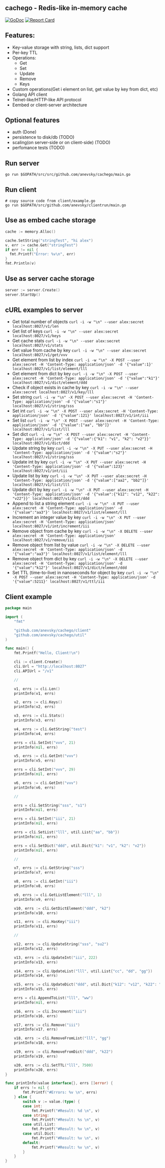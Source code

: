 ## cachego - Redis-like in-memory cache

[![GoDoc](https://godoc.org/github.com/anevsky/cachego?status.svg)](https://godoc.org/github.com/anevsky/cachego)
[![Report Card](https://goreportcard.com/badge/github.com/anevsky/cachego)](https://goreportcard.com/report/github.com/anevsky/cachego)

## Features:
- Key-value storage with string, lists, dict support
- Per-key TTL
- Operations:
  - Get
  - Set
  - Update
  - Remove
  - Keys
- Custom operations(Get i element on list, get value by key from dict, etc)
- Golang API client
- Telnet-like/HTTP-like API protocol
- Eembed or client-server architecture

## Optional features
- auth (Done)
- persistence to disk/db (TODO)
- scaling(on server-side or on client-side) (TODO)
- perfomance tests (TODO)

## Run server

    go run $GOPATH/src/src/github.com/anevsky/cachego/main.go

## Run client

    # copy source code from client/example.go
    go run $GOPATH/src/github.com/anevsky/clientrun/main.go

## Use as embed cache storage

```Go
cache := memory.Alloc()

cache.SetString("stringTest", "hi alex")
v, err := cache.Get("stringTest")
if err != nil {
  fmt.Printf("Error: %v\n", err)
}
fmt.Println(v)
```

## Use as server cache storage

```Go
server := server.Create()
server.StartUp()
```

## cURL examples to server

* Get total number of objects `curl -i -w "\n" --user alex:secret localhost:8027/v1/len`
* Get list of keys `curl -i -w "\n" --user alex:secret localhost:8027/v1/keys`
* Get cache stats `curl -i -w "\n" --user alex:secret localhost:8027/v1/stats`
* Get value from cache by key `curl -i -w "\n" --user alex:secret localhost:8027/v1/get/vvv`
* Get element from list by index `curl -i -w "\n" -X POST --user alex:secret -H 'Content-Type: application/json' -d '{"value":1}' localhost:8027/v1/list/element/lll`
* Get element from dict by key `curl -i -w "\n" -X POST --user alex:secret -H 'Content-Type: application/json' -d '{"value":"k1"}' localhost:8027/v1/dict/element/ddd`
* Check if object exists in cache by key `curl -i -w "\n" --user alex:secret localhost:8027/v1/key/lll`
* Set string `curl -i -w "\n" -X POST --user alex:secret -H 'Content-Type: application/json' -d '{"value":"s1"}' localhost:8027/v1/string/sss`
* Set int `curl -i -w "\n" -X POST --user alex:secret -H 'Content-Type: application/json' -d '{"value":121}' localhost:8027/v1/int/iii`
* Set list `curl -i -w "\n" -X POST --user alex:secret -H 'Content-Type: application/json' -d '{"value":["aa", "bb"]}' localhost:8027/v1/list/lll`
* Set dict `curl -i -w "\n" -X POST --user alex:secret -H 'Content-Type: application/json' -d '{"value":{"k1": "v1", "k2": "v2"}}' localhost:8027/v1/dict/ddd`
* Update string by key `curl -i -w "\n" -X PUT --user alex:secret -H 'Content-Type: application/json' -d '{"value":"s2"}' localhost:8027/v1/string/sss`
* Update int by key `curl -i -w "\n" -X PUT --user alex:secret -H 'Content-Type: application/json' -d '{"value":123}' localhost:8027/v1/int/iii`
* Update list by key `curl -i -w "\n" -X PUT --user alex:secret -H 'Content-Type: application/json' -d '{"value":["aa2", "bb2"]}' localhost:8027/v1/list/lll`
* Update dict by key `curl -i -w "\n" -X PUT --user alex:secret -H 'Content-Type: application/json' -d '{"value":{"k12": "v12", "k22": "v22"}}' localhost:8027/v1/dict/ddd`
* Append to list a string element `curl -i -w "\n" -X PUT --user alex:secret -H 'Content-Type: application/json' -d '{"value":"aa3"}' localhost:8027/v1/list/element/lll`
* Increment an integer value by key `curl -i -w "\n" -X PUT --user alex:secret -H 'Content-Type: application/json'  localhost:8027/v1/int/increment/iii`
* Remove object from cache by key `curl -i -w "\n" -X DELETE --user alex:secret -H 'Content-Type: application/json'  localhost:8027/v1/remove/iii`
* Remove object from list by value `curl -i -w "\n" -X DELETE --user alex:secret -H 'Content-Type: application/json' -d '{"value":"aa3"}' localhost:8027/v1/list/element/lll`
* Remove object from dict by key `curl -i -w "\n" -X DELETE --user alex:secret -H 'Content-Type: application/json' -d '{"value":"k12"}' localhost:8027/v1/dict/element/ddd`
* Set TTL (time-to-live) in nanoseconds for object by key `curl -i -w "\n" -X POST --user alex:secret -H 'Content-Type: application/json' -d '{"value":5211}' localhost:8027/v1/ttl/iii`

## Client example

```Go
package main

import (
	"fmt"

	"github.com/anevsky/cachego/client"
	"github.com/anevsky/cachego/util"
)

func main() {
	fmt.Printf("Hello, Client!\n")

	cli := client.Create()
	cli.Url = "http://localhost:8027"
	cli.APIUrl = "/v1"

	//

	v1, errs := cli.Len()
	printInfo(v1, errs)

	v2, errs := cli.Keys()
	printInfo(v2, errs)

	v3, errs := cli.Stats()
	printInfo(v3, errs)

	v4, errs := cli.GetString("test")
	printInfo(v4, errs)

	errs = cli.SetInt("vvv", 21)
	printInfo(nil, errs)

	v5, errs := cli.GetInt("vvv")
	printInfo(v5, errs)

	errs = cli.SetInt("vvv", 29)
	printInfo(nil, errs)

	v6, errs := cli.GetInt("vvv")
	printInfo(v6, errs)

	//

	errs = cli.SetString("sss", "s1")
	printInfo(nil, errs)

	errs = cli.SetInt("iii", 21)
	printInfo(nil, errs)

	errs = cli.SetList("lll", util.List{"aa", "bb"})
	printInfo(nil, errs)

	errs = cli.SetDict("ddd", util.Dict{"k1": "v1", "k2": "v2"})
	printInfo(nil, errs)

	//

	v7, errs := cli.GetString("sss")
	printInfo(v7, errs)

	v8, errs := cli.GetInt("iii")
	printInfo(v8, errs)

	v9, errs := cli.GetListElement("lll", 1)
	printInfo(v9, errs)

	v10, errs := cli.GetDictElement("ddd", "k2")
	printInfo(v10, errs)

	v11, errs := cli.HasKey("iii")
	printInfo(v11, errs)

	//

	v12, errs := cli.UpdateString("sss", "su2")
	printInfo(v12, errs)

	v13, errs := cli.UpdateInt("iii", 222)
	printInfo(v13, errs)

	v14, errs := cli.UpdateList("lll", util.List{"cc", "dd", "gg"})
	printInfo(v14, errs)

	v15, errs := cli.UpdateDict("ddd", util.Dict{"k12": "v12", "k22": "v22"})
	printInfo(v15, errs)

	errs = cli.AppendToList("lll", "ww")
	printInfo(nil, errs)

	v16, errs := cli.Increment("iii")
	printInfo(v16, errs)

	v17, errs := cli.Remove("iii")
	printInfo(v17, errs)

	v18, errs := cli.RemoveFromList("lll", "gg")
	printInfo(v18, errs)

	v19, errs := cli.RemoveFromDict("ddd", "k22")
	printInfo(v19, errs)

	v20, errs := cli.SetTTL("lll", 7500)
	printInfo(v20, errs)
}

func printInfo(value interface{}, errs []error) {
	if errs != nil {
		fmt.Printf("#Errors: %v \n", errs)
	} else {
		switch v := value.(type) {
		case int:
			fmt.Printf("#Result: %d \n", v)
		case string:
			fmt.Printf("#Result: %s \n", v)
		case util.List:
			fmt.Printf("#Result: %v \n", v)
		case util.Dict:
			fmt.Printf("#Result: %v \n", v)
		default:
			fmt.Printf("#Result: %v \n", v)
		}
	}
}
```

